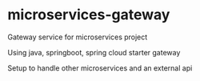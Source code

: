 # microservices-gateway

Gateway service for microservices project

Using java, springboot, spring cloud starter gateway

Setup to handle other microservices and an external api
